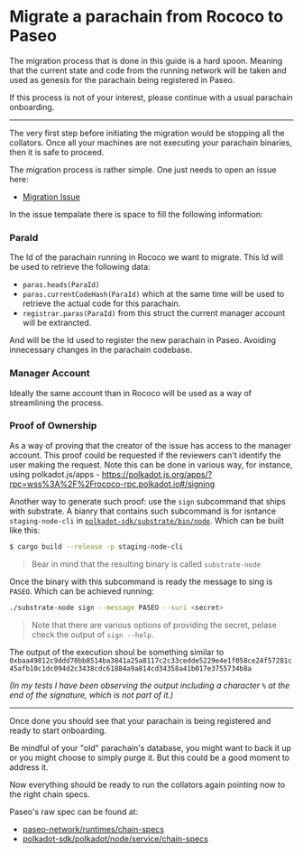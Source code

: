 # Migrate a parachain from Rococo to Paseo

The migration process that is done in this guide is a hard spoon. Meaning that
the current state and code from the running network will be taken and used as
genesis for the parachain being registered in Paseo.

If this process is not of your interest, please continue with a usual parachain
onboarding.

---

The very first step before initiating the migration would be stopping all the collators.
Once all your machines are not executing your parachain binaries, then it is safe to proceed.

The migration process is rather simple. One just needs to open an issue here:

- [Migration Issue](https://github.com/paseo-network/support/issues/new/choose)

In the issue tempalate there is space to fill the following information:

### **ParaId**

The Id of the parachain running in Rococo we want to migrate. This Id will be used to
retrieve the following data:
- `paras.heads(ParaId)` 
- `paras.currentCodeHash(ParaId)` which at the same time will be used to retrieve the actual code
for this parachain.
- `registrar.paras(ParaId)` from this struct the current manager account will be extrancted.

And will be the Id used to register the new parachain in Paseo. Avoiding innecessary changes in the parachain codebase.

### **Manager Account**

Ideally the same account than in Rococo will be used as a way of streamlining the process.

### **Proof of Ownership**

As a way of proving that the creator of the issue has access to the manager account. This proof could be requested if the reviewers can't identify the user making the request.
Note this can be done in various way, for instance, using polkadot.js/apps - https://polkadot.js.org/apps/?rpc=wss%3A%2F%2Frococo-rpc.polkadot.io#/signing

Another way to generate such proof: use the `sign` subcommand that ships with substrate. A bianry that contains such subcommand is for isntance `staging-node-cli` in [`polkadot-sdk/substrate/bin/node`](https://github.com/paritytech/polkadot-sdk/tree/master/substrate/bin/node).
Which can be built like this:
```bash
$ cargo build --release -p staging-node-cli
```
> Bear in mind that the resulting binary is called `substrate-node`

Once the binary with this subcommand is ready the message to sing is `PASEO`. Which can be achieved running:
```bash
./substrate-node sign --message PASEO --suri <secret>
```
> Note that there are various options of providing the secret, pelase check the output of `sign --help`.

The output of the execution shoul be something similar to 
`0xbaa49812c9ddd70bb8514ba3841a25a8117c2c33cedde5229e4e1f058ce24f57281c45afb10c1dc094d2c3438cdc61884a9a814cd34358a41b017e3755734b8a` 

_(In my tests I have been observing the output including a character `%` at the end of the signature, which is not part of it.)_

---

Once done you should see that your parachain is being registered and ready to start onboarding.

Be mindful of your "old" parachain's database, you might want to back it up or you might choose to simply purge it. But this could be a good moment to address it.

Now everything should be ready to run the collators again pointing now to the right chain specs.

Paseo's raw spec can be found at:
- [paseo-network/runtimes/chain-specs](https://github.com/paseo-network/runtimes/tree/main/chain-specs)
- [polkadot-sdk/polkadot/node/service/chain-specs](https://github.com/paritytech/polkadot-sdk/tree/master/polkadot/node/service/chain-specs)